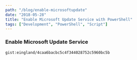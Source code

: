 ```yaml
---
path: "/blog/enable-microsoftupdate"
date: "2018-05-28"
title: "Enable Microsoft Update Service with PowerShell"
tags: ["Development", "PowerShell", "Script"]
---
```


### **Enable Microsoft Update Service**

`gist:eingland/4caa6bacbc5c4f344028752c5960bc5b`
